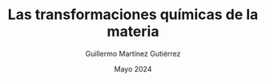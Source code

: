 ---
title: "Las transformaciones químicas de la materia"
author: Guillermo Martínez Gutiérrez
date: Mayo 2024
...